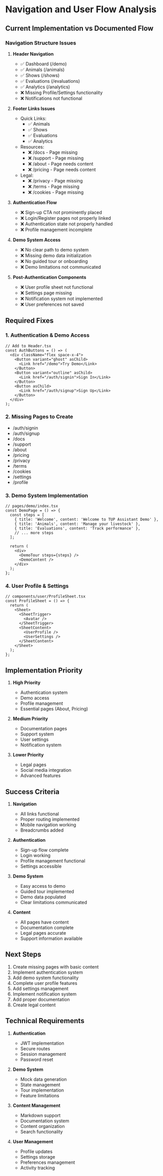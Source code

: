 # Navigation and User Flow Analysis

## Current Implementation vs Documented Flow

### Navigation Structure Issues

1. **Header Navigation**
   - ✅ Dashboard (/demo)
   - ✅ Animals (/animals)
   - ✅ Shows (/shows)
   - ✅ Evaluations (/evaluations)
   - ✅ Analytics (/analytics)
   - ❌ Missing Profile/Settings functionality
   - ❌ Notifications not functional

2. **Footer Links Issues**
   - Quick Links:
     - ✅ Animals
     - ✅ Shows
     - ✅ Evaluations
     - ✅ Analytics
   - Resources:
     - ❌ /docs - Page missing
     - ❌ /support - Page missing
     - ❌ /about - Page needs content
     - ❌ /pricing - Page needs content
   - Legal:
     - ❌ /privacy - Page missing
     - ❌ /terms - Page missing
     - ❌ /cookies - Page missing

3. **Authentication Flow**
   - ❌ Sign-up CTA not prominently placed
   - ❌ Login/Register pages not properly linked
   - ❌ Authentication state not properly handled
   - ❌ Profile management incomplete

4. **Demo System Access**
   - ❌ No clear path to demo system
   - ❌ Missing demo data initialization
   - ❌ No guided tour or onboarding
   - ❌ Demo limitations not communicated

5. **Post-Authentication Components**
   - ❌ User profile sheet not functional
   - ❌ Settings page missing
   - ❌ Notification system not implemented
   - ❌ User preferences not saved

## Required Fixes

### 1. Authentication & Demo Access
```tsx
// Add to Header.tsx
const AuthButtons = () => (
  <div className="flex space-x-4">
    <Button variant="ghost" asChild>
      <Link href="/demo">Try Demo</Link>
    </Button>
    <Button variant="outline" asChild>
      <Link href="/auth/signin">Sign In</Link>
    </Button>
    <Button asChild>
      <Link href="/auth/signup">Sign Up</Link>
    </Button>
  </div>
);
```

### 2. Missing Pages to Create
- /auth/signin
- /auth/signup
- /docs
- /support
- /about
- /pricing
- /privacy
- /terms
- /cookies
- /settings
- /profile

### 3. Demo System Implementation
```tsx
// pages/demo/index.tsx
const DemoPage = () => {
  const steps = [
    { title: 'Welcome', content: 'Welcome to TUP Assistant Demo' },
    { title: 'Animals', content: 'Manage your livestock' },
    { title: 'Evaluations', content: 'Track performance' },
    // ... more steps
  ];
  
  return (
    <div>
      <DemoTour steps={steps} />
      <DemoContent />
    </div>
  );
};
```

### 4. User Profile & Settings
```tsx
// components/user/ProfileSheet.tsx
const ProfileSheet = () => {
  return (
    <Sheet>
      <SheetTrigger>
        <Avatar />
      </SheetTrigger>
      <SheetContent>
        <UserProfile />
        <UserSettings />
      </SheetContent>
    </Sheet>
  );
};
```

## Implementation Priority

1. **High Priority**
   - Authentication system
   - Demo access
   - Profile management
   - Essential pages (About, Pricing)

2. **Medium Priority**
   - Documentation pages
   - Support system
   - User settings
   - Notification system

3. **Lower Priority**
   - Legal pages
   - Social media integration
   - Advanced features

## Success Criteria

1. **Navigation**
   - All links functional
   - Proper routing implemented
   - Mobile navigation working
   - Breadcrumbs added

2. **Authentication**
   - Sign-up flow complete
   - Login working
   - Profile management functional
   - Settings accessible

3. **Demo System**
   - Easy access to demo
   - Guided tour implemented
   - Demo data populated
   - Clear limitations communicated

4. **Content**
   - All pages have content
   - Documentation complete
   - Legal pages accurate
   - Support information available

## Next Steps

1. Create missing pages with basic content
2. Implement authentication system
3. Add demo system functionality
4. Complete user profile features
5. Add settings management
6. Implement notification system
7. Add proper documentation
8. Create legal content

## Technical Requirements

1. **Authentication**
   - JWT implementation
   - Secure routes
   - Session management
   - Password reset

2. **Demo System**
   - Mock data generation
   - State management
   - Tour implementation
   - Feature limitations

3. **Content Management**
   - Markdown support
   - Documentation system
   - Content organization
   - Search functionality

4. **User Management**
   - Profile updates
   - Settings storage
   - Preferences management
   - Activity tracking